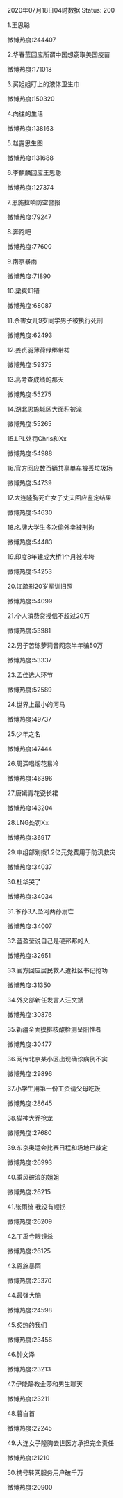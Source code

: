 2020年07月18日04时数据
Status: 200

1.王思聪

微博热度:244407

2.华春莹回应所谓中国想窃取美国疫苗

微博热度:171018

3.买姐姐盯上的液体卫生巾

微博热度:150320

4.向往的生活

微博热度:138163

5.赵露思生图

微博热度:131688

6.李麒麟回应王思聪

微博热度:127374

7.恩施拉响防空警报

微博热度:79247

8.奔跑吧

微博热度:77600

9.南京暴雨

微博热度:71890

10.梁爽知错

微博热度:68087

11.杀害女儿9岁同学男子被执行死刑

微博热度:62493

12.姜贞羽薄荷绿绑带裙

微博热度:59375

13.高考查成绩的那天

微博热度:55275

14.湖北恩施城区大面积被淹

微博热度:55265

15.LPL处罚Chris和Xx

微博热度:54988

16.官方回应数百辆共享单车被丢垃圾场

微博热度:54739

17.大连隆胸死亡女子丈夫回应鉴定结果

微博热度:54630

18.名牌大学生多次偷外卖被刑拘

微博热度:54483

19.印度8年建成大桥1个月被冲垮

微博热度:54253

20.江疏影20岁军训旧照

微博热度:54099

21.个人消费贷授信不超过20万

微博热度:53981

22.男子苦练萝莉音网恋半年骗50万

微博热度:53337

23.孟佳选人环节

微博热度:52589

24.世界上最小的河马

微博热度:49737

25.少年之名

微博热度:47444

26.周深唱烟花易冷

微博热度:46396

27.唐嫣青花瓷长裙

微博热度:43204

28.LNG处罚Xx

微博热度:36917

29.中组部划拨1.2亿元党费用于防汛救灾

微博热度:34037

30.杜华哭了

微博热度:34034

31.爷孙3人坠河两孙溺亡

微博热度:34007

32.蓝盈莹说自己是硬邦邦的人

微博热度:32651

33.官方回应居民救人遭社区书记抢功

微博热度:31350

34.外交部新任发言人汪文斌

微博热度:30876

35.新疆全面摸排核酸检测呈阳性者

微博热度:30477

36.网传北京某小区出现确诊病例不实

微博热度:29896

37.小学生用第一份工资请父母吃饭

微博热度:28645

38.猫神大乔抢龙

微博热度:27680

39.东京奥运会比赛日程和场地已敲定

微博热度:26993

40.乘风破浪的姐姐

微博热度:26215

41.张雨绮 我没有顺拐

微博热度:26209

42.丁禹兮眼镜杀

微博热度:26125

43.恩施暴雨

微博热度:25370

44.最强大脑

微博热度:24598

45.炙热的我们

微博热度:23456

46.钟文泽

微博热度:23213

47.伊能静教金莎和男生聊天

微博热度:23211

48.暮白首

微博热度:22245

49.大连女子隆胸去世医方承担完全责任

微博热度:21210

50.携号转网服务用户破千万

微博热度:20900

